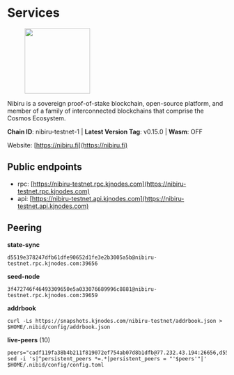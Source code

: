 # Services

<figure><img src="https://raw.githubusercontent.com/kj89/testnet_manuals/main/pingpub/logos/nibiru.png" width="150" alt=""><figcaption></figcaption></figure>

Nibiru is a sovereign proof-of-stake blockchain, open-source platform,  and member of a family of interconnected blockchains that comprise the Cosmos Ecosystem.

**Chain ID**: nibiru-testnet-1 | **Latest Version Tag**: v0.15.0 | **Wasm**: OFF

Website: [https://nibiru.fi](https://nibiru.fi)


## Public endpoints

* rpc: [https://nibiru-testnet.rpc.kjnodes.com](https://nibiru-testnet.rpc.kjnodes.com)
* api: [https://nibiru-testnet.api.kjnodes.com](https://nibiru-testnet.api.kjnodes.com)

## Peering

**state-sync**

```
d5519e378247dfb61dfe90652d1fe3e2b3005a5b@nibiru-testnet.rpc.kjnodes.com:39656
```

**seed-node**

```
3f472746f46493309650e5a033076689996c8881@nibiru-testnet.rpc.kjnodes.com:39659
```

**addrbook**
```
curl -Ls https://snapshots.kjnodes.com/nibiru-testnet/addrbook.json > $HOME/.nibid/config/addrbook.json
```

**live-peers** (10)
```
peers="cadf119fa38b4b211f819072ef754ab07d8b1dfb@77.232.43.194:26656,d5519e378247dfb61dfe90652d1fe3e2b3005a5b@65.109.68.190:39656,49ee8e65e47d86799d26f54937304da04c2cc2b6@144.91.85.204:46656,2a333d36aa9c5d7fa0a4b143d6d33ed7c0336ebc@141.95.20.183:26656,fd1565e60c2baf3c35f62a16343168388cc419d3@149.102.129.164:26656,bbf891728d46b3df0702489aa0a3888c5e02843e@95.217.223.85:26656,b8c0312ad10f8d501c510a6d01f9c16ceaeb9114@144.126.147.39:26656,ba49814ebe24e4d1ba41f4fc774997bd5d7d8e47@65.108.126.46:35656,6feab732832b06516795938d585d1b77dc7ebbe4@154.53.54.11:29656,03de6cc7af9b236a28c319a7e792a681c7fe2205@95.217.211.58:26656"
sed -i 's|^persistent_peers *=.*|persistent_peers = "'$peers'"|' $HOME/.nibid/config/config.toml
```
